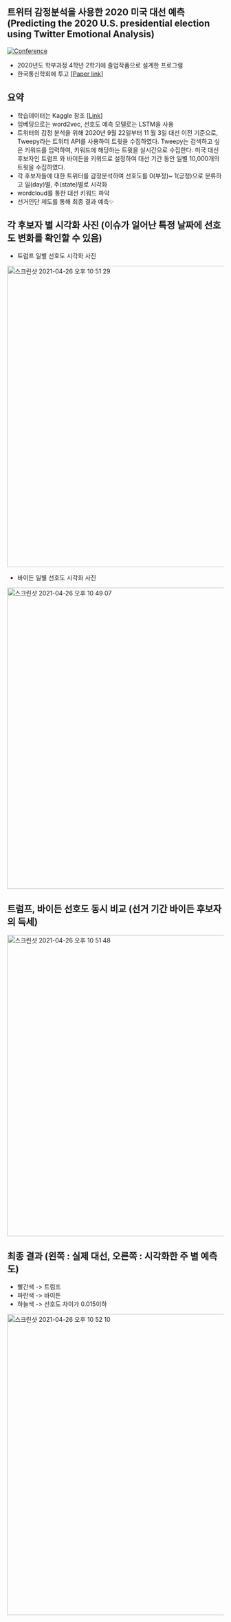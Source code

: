 ## 트위터 감정분석을 사용한 2020 미국 대선 예측 (Predicting the 2020 U.S. presidential election using Twitter Emotional Analysis)
[![Conference](https://img.shields.io/static/v1?label=논문링크&message=<통신학회>&color=<RED)](https://www.dbpia.co.kr/journal/articleDetail?nodeId=NODE10547811)

 - 2020년도 학부과정 4학년 2학기에 졸업작품으로 설계한 프로그램
 - 한국통신학회에 투고 [[Paper link](https://www.dbpia.co.kr/journal/articleDetail?nodeId=NODE10547811)]
 
## 요약 
- 학습데이터는 Kaggle 참조 [[Link](https://www.kaggle.com/paoloripamonti/twitter-sentiment-analysis)]
- 임베딩으로는 word2vec, 선호도 예측 모델로는 LSTM을 사용
- 트위터의 감정 분석을 위해 2020년 9월 22일부터 11 월 3일 대선 이전 기준으로, Tweepy라는 트위터 API를 사용하여 트윗을 수집하였다. Tweepy는 검색하고 싶은 키워드를 입력하여, 키워드에 해당하는 트윗을 실시간으로 수집한다. 미국 대선 후보자인 트럼프 와 바이든을 키워드로 설정하여 대선 기간 동안 일별 10,000개의 트윗을 수집하였다.
- 각 후보자들에 대한 트위터를 감정분석하여 선호도를 0(부정)~ 1(긍정)으로 분류하고 일(day)별, 주(state)별로 시각화
- wordcloud를 통한 대선 키워드 파악
- 선거인단 제도를 통해 최종 결과 예측✨


## 각 후보자 별 시각화 사진 (이슈가 일어난 특정 날짜에 선호도 변화를 확인할 수 있음)
- 트럼프 일별 선호도 시각화 사진 
<img width="700" alt="스크린샷 2021-04-26 오후 10 51 29" src="https://user-images.githubusercontent.com/83225927/116093782-f13b9b80-a6e1-11eb-9647-ccc164d12749.png">

- 바이든 일별 선호도 시각화 사진 
<img width="700" alt="스크린샷 2021-04-26 오후 10 49 07" src="https://user-images.githubusercontent.com/83225927/116093430-9d30b700-a6e1-11eb-9382-e4469d4bdbdc.png">

## 트럼프, 바이든 선호도 동시 비교 (선거 기간  바이든 후보자의 득세)
<img width="700" alt="스크린샷 2021-04-26 오후 10 51 48" src="https://user-images.githubusercontent.com/83225927/116093843-fc8ec700-a6e1-11eb-946e-4037fdafedb2.png">


## 최종 결과 (왼쪽 : 실제 대선, 오른쪽 : 시각화한 주 별 예측도)
-  빨간색 -> 트럼프
-  파란색 -> 바이든
-  하늘색 -> 선호도 차이가 0.015이하
<img width="700" alt="스크린샷 2021-04-26 오후 10 52 10" src="https://user-images.githubusercontent.com/83225927/116093906-0a444c80-a6e2-11eb-87af-50440649dfba.png">

